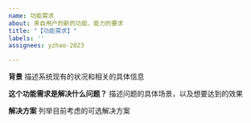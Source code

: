 ```yaml
---
name: 功能需求
about: 来自用户的新的功能、能力的要求
title: "【功能需求】"
labels: ''
assignees: yzhao-2023

---
```


**背景**
描述系统现有的状况和相关的具体信息

**这个功能需求是解决什么问题？**
描述问题的具体场景，以及想要达到的效果

**解决方案**
列举目前考虑的可选解决方案
